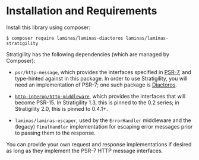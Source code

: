 # Installation and Requirements

Install this library using composer:

```console
$ composer require laminas/laminas-diactoros laminas/laminas-stratigility
```

Stratigility has the following dependencies (which are managed by Composer):

- `psr/http-message`, which provides the interfaces specified in [PSR-7](http://www.php-fig.org/psr/psr-7),
  and type-hinted against in this package. In order to use Stratigility, you
  will need an implementation of PSR-7; one such package is
  [Diactoros](https://docs.laminas.dev/laminas-diactoros/).

- [`http-interop/http-middleware`](https://github.com/http-interop/http-middleware),
  which provides the interfaces that will become PSR-15. In Stratigility 1.3,
  this is pinned to the 0.2 series; in Stratigility 2.0, this is pinned to
  0.4.1+.

- `laminas/laminas-escaper`, used by the `ErrorHandler` middleware and the
  (legacy) `FinalHandler` implementation for escaping error messages prior to
  passing them to the response.

You can provide your own request and response implementations if desired as
long as they implement the PSR-7 HTTP message interfaces.
